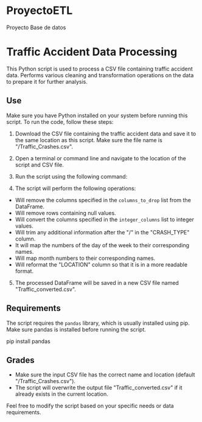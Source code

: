 # ProyectoETL
Proyecto Base de datos

# Traffic Accident Data Processing
This Python script is used to process a CSV file containing traffic accident data. Performs various cleaning and transformation operations on the data to prepare it for further analysis.

## Use

Make sure you have Python installed on your system before running this script. To run the code, follow these steps:

1. Download the CSV file containing the traffic accident data and save it to the same location as this script. Make sure the file name is "/Traffic_Crashes.csv".

2. Open a terminal or command line and navigate to the location of the script and CSV file.

3. Run the script using the following command:

4. The script will perform the following operations:

- Will remove the columns specified in the `columns_to_drop` list from the DataFrame.
- Will remove rows containing null values.
- Will convert the columns specified in the `integer_columns` list to integer values.
- Will trim any additional information after the "/" in the "CRASH_TYPE" column.
- It will map the numbers of the day of the week to their corresponding names.
- Will map month numbers to their corresponding names.
- Will reformat the "LOCATION" column so that it is in a more readable format.

5. The processed DataFrame will be saved in a new CSV file named "Traffic_converted.csv".

## Requirements

The script requires the `pandas` library, which is usually installed using pip. Make sure pandas is installed before running the script.

pip install pandas

## Grades

- Make sure the input CSV file has the correct name and location (default "/Traffic_Crashes.csv").
- The script will overwrite the output file "Traffic_converted.csv" if it already exists in the current location.

Feel free to modify the script based on your specific needs or data requirements.
